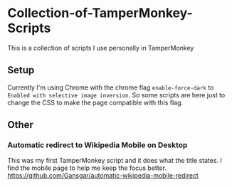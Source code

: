 # Collection-of-TamperMonkey-Scripts
This is a collection of scripts I use personally in TamperMonkey

## Setup
Currently I'm using Chrome with the chrome flag `enable-force-dark` to `Enabled with selective image inversion`. So some scripts are here just to change the CSS to make the page compatible with this flag.

## Other
### Automatic redirect to Wikipedia Mobile on Desktop
This was my first TamperMonkey script and it does what the title states. 
I find the mobile page to help me keep the focus better. 
https://github.com/Gansgar/automatic-wikipedia-mobile-redirect
